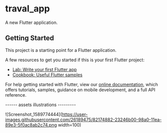 # traval_app

A new Flutter application.

## Getting Started

This project is a starting point for a Flutter application.

A few resources to get you started if this is your first Flutter project:

- [Lab: Write your first Flutter app](https://flutter.dev/docs/get-started/codelab)
- [Cookbook: Useful Flutter samples](https://flutter.dev/docs/cookbook)

For help getting started with Flutter, view our
[online documentation](https://flutter.dev/docs), which offers tutorials,
samples, guidance on mobile development, and a full API reference.

------ assets illustrations ---------

![Screenshot_1589774444](https://user-images.githubusercontent.com/26189475/82174882-23246b00-98a0-11ea-89e3-5f0ac8ab2c74.png width=100)
